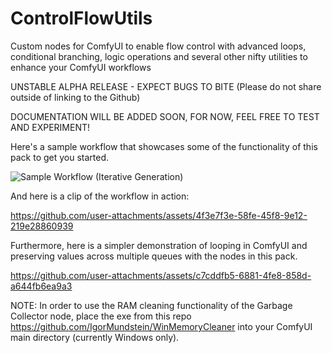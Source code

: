 # ControlFlowUtils
Custom nodes for ComfyUI to enable flow control with advanced loops, conditional branching, logic operations and several other nifty utilities to enhance your ComfyUI workflows

UNSTABLE ALPHA RELEASE - EXPECT BUGS TO BITE
(Please do not share outside of linking to the Github)

DOCUMENTATION WILL BE ADDED SOON, FOR NOW, FEEL FREE TO TEST AND EXPERIMENT!

Here's a sample workflow that showcases some of the functionality of this pack to get you started.

![Sample Workflow (Iterative Generation)](https://github.com/user-attachments/assets/c192b705-4190-4af2-810a-488f17cfb96e)

And here is a clip of the workflow in action:

https://github.com/user-attachments/assets/4f3e7f3e-58fe-45f8-9e12-219e28860939

Furthermore, here is a simpler demonstration of looping in ComfyUI and preserving values across multiple queues with the nodes in this pack.

https://github.com/user-attachments/assets/c7cddfb5-6881-4fe8-858d-a644fb6ea9a3

NOTE: In order to use the RAM cleaning functionality of the Garbage Collector node, place the exe from this repo https://github.com/IgorMundstein/WinMemoryCleaner into your ComfyUI main directory (currently Windows only).

